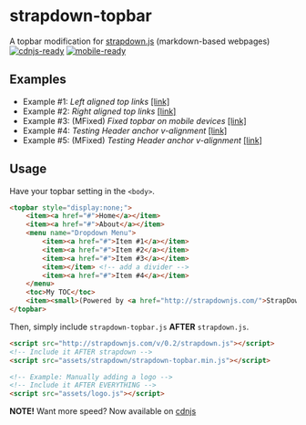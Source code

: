 # strapdown-topbar
A topbar modification for [strapdown.js](http://strapdownjs.com/) (markdown-based webpages)  
[![cdnjs-ready](https://img.shields.io/badge/cdnjs-ready-brightgreen.svg)](https://cdnjs.com/libraries/strapdown-topbar) [![mobile-ready](https://img.shields.io/badge/mobile-ready-blue.svg)](https://github.com/joedf/strapdown-topbar/releases/latest)
 
## Examples
- Example #1: _Left aligned top links_ [[link]](http://joedf.github.io/strapdown-topbar/template.html)
- Example #2: _Right aligned top links_ [[link]](http://joedf.github.io/strapdown-topbar/template-right.html)
- Example #3: (MFixed) _Fixed topbar on mobile devices_ [[link]](http://joedf.github.io/strapdown-topbar/template-mfixed.html)
- Example #4: _Testing Header anchor v-alignment_ [[link]](http://joedf.github.io/strapdown-topbar/header-test.html)
- Example #5: (MFixed) _Testing Header anchor v-alignment_ [[link]](http://joedf.github.io/strapdown-topbar/header-test-mfixed.html)
  
## Usage
Have your topbar setting in the `<body>`.
```HTML
<topbar style="display:none;">
	<item><a href="#">Home</a></item>
	<item><a href="#">About</a></item>
	<menu name="Dropdown Menu">
		<item><a href="#">Item #1</a></item>
		<item><a href="#">Item #2</a></item>
		<item><a href="#">Item #3</a></item>
		<item></item> <!-- add a divider -->
		<item><a href="#">Item #4</a></item>
	</menu>
	<toc>My TOC</toc>
	<item><small>(Powered by <a href="http://strapdownjs.com/">StrapDown.js</a>)</small></item>
</topbar>
```
Then, simply include `strapdown-topbar.js` **AFTER** `strapdown.js`.
```HTML
<script src="http://strapdownjs.com/v/0.2/strapdown.js"></script>
<!-- Include it AFTER strapdown -->
<script src="assets/strapdown/strapdown-topbar.min.js"></script>

<!-- Example: Manually adding a logo -->
<!-- Include it AFTER EVERYTHING -->
<script src="assets/logo.js"></script>
```
**NOTE!** Want more speed? Now available on [cdnjs](https://cdnjs.com/libraries/strapdown-topbar)
